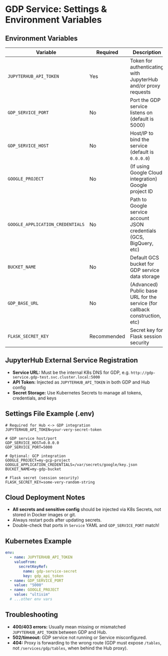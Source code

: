 # GDP Service: Settings & Environment Variables

## Environment Variables

| Variable                         | Required    | Description                                                                 | Example / Notes                           |
| -------------------------------- | ----------- | --------------------------------------------------------------------------- | ----------------------------------------- |
| `JUPYTERHUB_API_TOKEN`           | Yes         | Token for authenticating with JupyterHub and/or proxy requests              | Must match token registered in Hub config |
| `GDP_SERVICE_PORT`               | No          | Port the GDP service listens on (default is 5000)                           | `5000`                                    |
| `GDP_SERVICE_HOST`               | No          | Host/IP to bind the service (default is `0.0.0.0`)                          | `0.0.0.0` or `localhost`                  |
| `GOOGLE_PROJECT`                 | No          | (If using Google Cloud integration) Google project ID                       |                                           |
| `GOOGLE_APPLICATION_CREDENTIALS` | No          | Path to Google service account JSON credentials (GCS, BigQuery, etc)        | `/var/secrets/google/key.json`            |
| `BUCKET_NAME`                    | No          | Default GCS bucket for GDP service data storage                             |                                           |
| `GDP_BASE_URL`                   | No          | (Advanced) Public base URL for the service (for callback construction, etc) |                                           |
| `FLASK_SECRET_KEY`               | Recommended | Secret key for Flask session security                                       | Should be strong and random               |

## JupyterHub External Service Registration

* **Service URL:**  Must be the internal K8s DNS for GDP, e.g.
  `http://gdp-service.gdp-test.svc.cluster.local:5000`
* **API Token:**  Injected as `JUPYTERHUB_API_TOKEN` in both GDP and Hub config
* **Secret Storage:**  Use Kubernetes Secrets to manage all tokens, credentials, and keys

## Settings File Example (.env)

```env
# Required for Hub <-> GDP integration
JUPYTERHUB_API_TOKEN=your-very-secret-token

# GDP service host/port
GDP_SERVICE_HOST=0.0.0.0
GDP_SERVICE_PORT=5000

# Optional: GCP integration
GOOGLE_PROJECT=my-gcp-project
GOOGLE_APPLICATION_CREDENTIALS=/var/secrets/google/key.json
BUCKET_NAME=my-gdp-bucket

# Flask secret (session security)
FLASK_SECRET_KEY=some-very-random-string
```

## Cloud Deployment Notes

* **All secrets and sensitive config** should be injected via K8s Secrets, not stored in Docker images or git.
* Always restart pods after updating secrets.
* Double-check that ports in `Service` YAML and `GDP_SERVICE_PORT` match!

## Kubernetes Example

```yaml
env:
  - name: JUPYTERHUB_API_TOKEN
    valueFrom:
      secretKeyRef:
        name: gdp-service-secret
        key: gdp_api_token
  - name: GDP_SERVICE_PORT
    value: "5000"
  - name: GOOGLE_PROJECT
    value: "ultisim"
  # ...other env vars
```

## Troubleshooting

* **400/403 errors:** Usually mean missing or mismatched `JUPYTERHUB_API_TOKEN` between GDP and Hub.
* **502/timeout:** GDP service not running or Service misconfigured.
* **404:** Proxy is forwarding to the wrong route (GDP must expose `/tables`, not `/services/gdp/tables`, when behind the Hub proxy).
